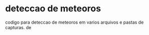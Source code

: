 # deteccao de meteoros
 codigo para deteccao de meteoros em varios arquivos e pastas de capturas. de 

